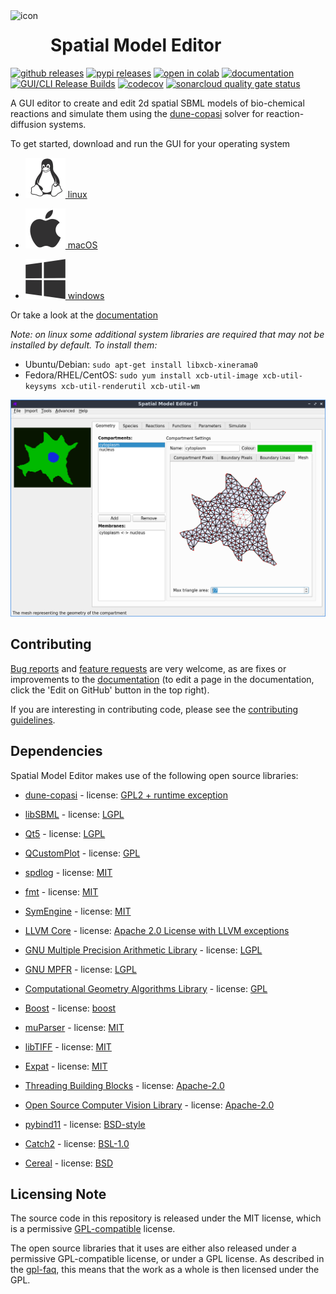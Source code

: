 <img align="left" width="64" height="64" src="https://raw.githubusercontent.com/spatial-model-editor/spatial-model-editor/master/src/core/resources/icon.iconset/icon_32x32@2x.png" alt="icon">

# Spatial Model Editor

[![github releases](https://img.shields.io/github/v/release/spatial-model-editor/spatial-model-editor?sort=semver)](https://github.com/spatial-model-editor/spatial-model-editor/releases)
[![pypi releases](https://img.shields.io/pypi/v/sme.svg)](https://pypi.org/project/sme)
[![open in colab](https://colab.research.google.com/assets/colab-badge.svg)](https://colab.research.google.com/github/spatial-model-editor/spatial-model-editor/blob/master/docs/sme/notebooks/getting_started.ipynb)
[![documentation](https://readthedocs.org/projects/spatial-model-editor/badge/)](https://spatial-model-editor.readthedocs.io/)
[![GUI/CLI Release Builds](https://github.com/spatial-model-editor/spatial-model-editor/workflows/GUI/CLI%20Release%20Builds/badge.svg)](https://github.com/spatial-model-editor/spatial-model-editor/actions?query=workflow%3A%22GUI%2FCLI+Release+Builds%22)
[![codecov](https://codecov.io/gh/spatial-model-editor/spatial-model-editor/branch/master/graph/badge.svg)](https://codecov.io/gh/spatial-model-editor/spatial-model-editor)
[![sonarcloud quality gate status](https://sonarcloud.io/api/project_badges/measure?project=spatial-model-editor_spatial-model-editor&metric=alert_status)](https://sonarcloud.io/dashboard?id=spatial-model-editor_spatial-model-editor)

A GUI editor to create and edit 2d spatial SBML models of bio-chemical reactions and simulate them using the
[dune-copasi](https://dune-copasi.netlify.app/) solver for reaction-diffusion systems.

To get started, download and run the GUI for your operating system

- [![linux](docs/img/icon-linux.png) linux](../../releases/latest/download/spatial-model-editor)

- [![macOS](docs/img/icon-osx.png) macOS](../../releases/latest/download/spatial-model-editor.dmg)

- [![linux](docs/img/icon-windows.png) windows](../../releases/latest/download/spatial-model-editor.exe)

Or take a look at the [documentation](https://spatial-model-editor.readthedocs.io/)

*Note: on linux some additional system libraries are required that may not be installed by default. To install them:*

*  Ubuntu/Debian: `sudo apt-get install libxcb-xinerama0`
*  Fedora/RHEL/CentOS: `sudo yum install xcb-util-image xcb-util-keysyms xcb-util-renderutil xcb-util-wm`

![screenshot](docs/img/mesh.png)

## Contributing

[Bug reports](https://github.com/spatial-model-editor/spatial-model-editor/issues/new?assignees=&labels=&template=bug_report.md) and [feature requests](https://github.com/spatial-model-editor/spatial-model-editor/issues/new?assignees=&labels=&template=feature_request.md) are very welcome, as are fixes or improvements to the [documentation](https://spatial-model-editor.readthedocs.io/) (to edit a page in the documentation, click the 'Edit on GitHub' button in the top right).

If you are interesting in contributing code, please see the [contributing guidelines](.github/CONTRIBUTING.md).

## Dependencies

Spatial Model Editor makes use of the following open source libraries:

- [dune-copasi](https://gitlab.dune-project.org/copasi/dune-copasi) - license: [GPL2 + runtime exception](https://dune-project.org/about/license/)

- [libSBML](http://sbml.org/Software/libSBML) - license: [LGPL](http://sbml.org/Software/libSBML/LibSBML_License)

- [Qt5](https://www.qt.io/) - license: [LGPL](https://doc.qt.io/qt-5/lgpl.html)

- [QCustomPlot](https://www.qcustomplot.com) - license: [GPL](https://www.gnu.org/licenses/gpl-3.0.html)

- [spdlog](https://github.com/gabime/spdlog) - license: [MIT](https://github.com/gabime/spdlog/blob/v1.x/LICENSE)

- [fmt](https://github.com/fmtlib/fmt) - license: [MIT](https://github.com/fmtlib/fmt/blob/master/LICENSE.rst)

- [SymEngine](https://github.com/symengine/symengine) - license: [MIT](https://github.com/symengine/symengine/blob/master/LICENSE)

- [LLVM Core](https://llvm.org/) - license: [Apache 2.0 License with LLVM exceptions](https://llvm.org/docs/DeveloperPolicy.html#copyright-license-and-patents)

- [GNU Multiple Precision Arithmetic Library](https://gmplib.org/) - license: [LGPL](https://www.gnu.org/licenses/lgpl-3.0.html)

- [GNU MPFR](https://www.mpfr.org/) - license: [LGPL](https://www.gnu.org/licenses/lgpl-3.0.html)

- [Computational Geometry Algorithms Library](https://www.cgal.org/) - license: [GPL](https://www.gnu.org/licenses/gpl-3.0.html)

- [Boost](https://www.boost.org/) - license: [boost](https://www.boost.org/users/license.html)

- [muParser](https://github.com/beltoforion/muparser) - license: [MIT](https://github.com/beltoforion/muparser/blob/master/License.txt)

- [libTIFF](http://www.libtiff.org/) - license: [MIT](http://www.libtiff.org/misc.html)

- [Expat](https://github.com/libexpat/libexpat) - license: [MIT](https://github.com/libexpat/libexpat/blob/master/expat/COPYING)

- [Threading Building Blocks](https://github.com/intel/tbb) - license: [Apache-2.0](https://github.com/intel/tbb/blob/tbb_2020/LICENSE)

- [Open Source Computer Vision Library](https://github.com/opencv/opencv) - license: [Apache-2.0](https://github.com/opencv/opencv/blob/master/LICENSE)

- [pybind11](https://github.com/pybind/pybind11) - license: [BSD-style](https://github.com/pybind/pybind11/blob/master/LICENSE)

- [Catch2](https://github.com/catchorg/Catch2) - license: [BSL-1.0](https://github.com/catchorg/Catch2/blob/master/LICENSE.txt)

- [Cereal](https://github.com/USCiLab/cereal) - license: [BSD](https://github.com/USCiLab/cereal/blob/master/LICENSE)

## Licensing Note

The source code in this repository is released under the MIT license, which is a permissive
[GPL-compatible](https://www.gnu.org/licenses/gpl-faq.html#WhatDoesCompatMean) license.

The open source libraries that it uses are either also released under a permissive GPL-compatible license, or
under a GPL license. As described in the [gpl-faq](https://www.gnu.org/licenses/gpl-faq.html#IfLibraryIsGPL),
this means that the work as a whole is then licensed under the GPL.
